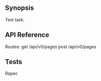 ## Synopsis

Test task.

## API Reference

Routes:
  get /api/v0/pages
  post /api/v0/pages

## Tests

Rspec
